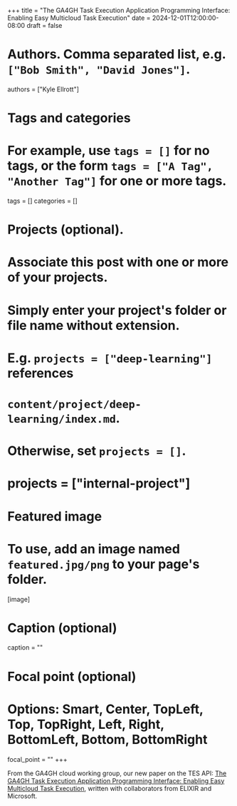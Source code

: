 +++
title = "The GA4GH Task Execution Application Programming Interface: Enabling Easy Multicloud Task Execution"
date = 2024-12-01T12:00:00-08:00
draft = false

# Authors. Comma separated list, e.g. `["Bob Smith", "David Jones"]`.
authors = ["Kyle Ellrott"]

# Tags and categories
# For example, use `tags = []` for no tags, or the form `tags = ["A Tag", "Another Tag"]` for one or more tags.
tags = []
categories = []

# Projects (optional).
#   Associate this post with one or more of your projects.
#   Simply enter your project's folder or file name without extension.
#   E.g. `projects = ["deep-learning"]` references
#   `content/project/deep-learning/index.md`.
#   Otherwise, set `projects = []`.
# projects = ["internal-project"]

# Featured image
# To use, add an image named `featured.jpg/png` to your page's folder.
[image]
  # Caption (optional)
  caption = ""

  # Focal point (optional)
  # Options: Smart, Center, TopLeft, Top, TopRight, Left, Right, BottomLeft, Bottom, BottomRight
  focal_point = ""
+++

From the GA4GH cloud working group, our new paper on the TES API: [The GA4GH Task Execution Application Programming Interface: Enabling Easy Multicloud Task Execution](https://ieeexplore.ieee.org/document/10564576), written with collaborators from ELIXIR and Microsoft.